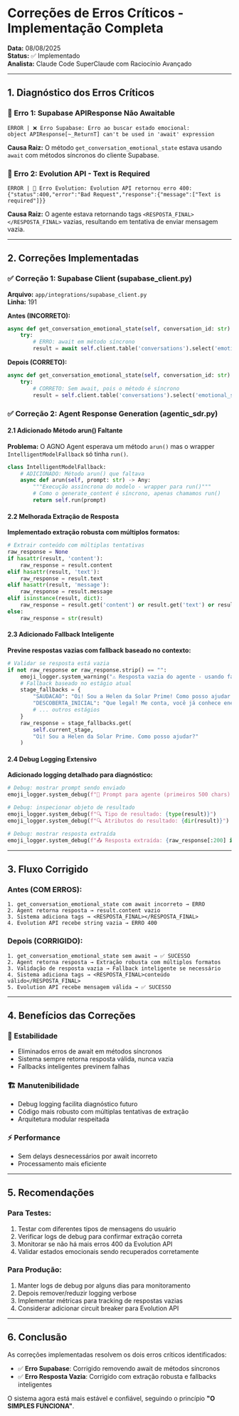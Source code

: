 # Correções de Erros Críticos - Implementação Completa

**Data:** 08/08/2025  
**Status:** ✅ Implementado  
**Analista:** Claude Code SuperClaude com Raciocínio Avançado

---

## 1. Diagnóstico dos Erros Críticos

### 🔴 Erro 1: Supabase APIResponse Não Awaitable
```
ERROR | ❌ Erro Supabase: Erro ao buscar estado emocional: 
object APIResponse[~_ReturnT] can't be used in 'await' expression
```

**Causa Raiz:** O método `get_conversation_emotional_state` estava usando `await` com métodos síncronos do cliente Supabase.

### 🔴 Erro 2: Evolution API - Text is Required
```
ERROR | 🚨 Erro Evolution: Evolution API retornou erro 400: 
{"status":400,"error":"Bad Request","response":{"message":["Text is required"]}}
```

**Causa Raiz:** O agente estava retornando tags `<RESPOSTA_FINAL></RESPOSTA_FINAL>` vazias, resultando em tentativa de enviar mensagem vazia.

---

## 2. Correções Implementadas

### ✅ Correção 1: Supabase Client (supabase_client.py)

**Arquivo:** `app/integrations/supabase_client.py`  
**Linha:** 191

**Antes (INCORRETO):**
```python
async def get_conversation_emotional_state(self, conversation_id: str) -> Optional[str]:
    try:
        # ERRO: await em método síncrono
        result = await self.client.table('conversations').select('emotional_state').eq('id', conversation_id).execute()
```

**Depois (CORRETO):**
```python
async def get_conversation_emotional_state(self, conversation_id: str) -> Optional[str]:
    try:
        # CORRETO: Sem await, pois o método é síncrono
        result = self.client.table('conversations').select('emotional_state').eq('id', conversation_id).execute()
```

### ✅ Correção 2: Agent Response Generation (agentic_sdr.py)

#### 2.1 Adicionado Método arun() Faltante

**Problema:** O AGNO Agent esperava um método `arun()` mas o wrapper `IntelligentModelFallback` só tinha `run()`.

```python
class IntelligentModelFallback:
    # ADICIONADO: Método arun() que faltava
    async def arun(self, prompt: str) -> Any:
        """Execução assíncrona do modelo - wrapper para run()"""
        # Como o generate_content é síncrono, apenas chamamos run()
        return self.run(prompt)
```

#### 2.2 Melhorada Extração de Resposta

**Implementado extração robusta com múltiplos formatos:**
```python
# Extrair conteúdo com múltiplas tentativas
raw_response = None
if hasattr(result, 'content'):
    raw_response = result.content
elif hasattr(result, 'text'):
    raw_response = result.text
elif hasattr(result, 'message'):
    raw_response = result.message
elif isinstance(result, dict):
    raw_response = result.get('content') or result.get('text') or result.get('message')
else:
    raw_response = str(result)
```

#### 2.3 Adicionado Fallback Inteligente

**Previne respostas vazias com fallback baseado no contexto:**
```python
# Validar se resposta está vazia
if not raw_response or raw_response.strip() == "":
    emoji_logger.system_warning("⚠️ Resposta vazia do agente - usando fallback")
    # Fallback baseado no estágio atual
    stage_fallbacks = {
        "SAUDACAO": "Oi! Sou a Helen da Solar Prime! Como posso ajudar você hoje?",
        "DESCOBERTA_INICIAL": "Que legal! Me conta, você já conhece energia solar?",
        # ... outros estágios
    }
    raw_response = stage_fallbacks.get(
        self.current_stage, 
        "Oi! Sou a Helen da Solar Prime. Como posso ajudar?"
    )
```

#### 2.4 Debug Logging Extensivo

**Adicionado logging detalhado para diagnóstico:**
```python
# Debug: mostrar prompt sendo enviado
emoji_logger.system_debug(f"📝 Prompt para agente (primeiros 500 chars): {enhanced_prompt[:500]}...")

# Debug: inspecionar objeto de resultado
emoji_logger.system_debug(f"🔍 Tipo de resultado: {type(result)}")
emoji_logger.system_debug(f"🔍 Atributos do resultado: {dir(result)}")

# Debug: mostrar resposta extraída
emoji_logger.system_debug(f"📤 Resposta extraída: {raw_response[:200] if raw_response else 'VAZIA'}...")
```

---

## 3. Fluxo Corrigido

### Antes (COM ERROS):
```
1. get_conversation_emotional_state com await incorreto → ERRO
2. Agent retorna resposta → result.content vazio
3. Sistema adiciona tags → <RESPOSTA_FINAL></RESPOSTA_FINAL>
4. Evolution API recebe string vazia → ERRO 400
```

### Depois (CORRIGIDO):
```
1. get_conversation_emotional_state sem await → ✅ SUCESSO
2. Agent retorna resposta → Extração robusta com múltiplos formatos
3. Validação de resposta vazia → Fallback inteligente se necessário
4. Sistema adiciona tags → <RESPOSTA_FINAL>conteúdo válido</RESPOSTA_FINAL>
5. Evolution API recebe mensagem válida → ✅ SUCESSO
```

---

## 4. Benefícios das Correções

### 🎯 Estabilidade
- Eliminados erros de await em métodos síncronos
- Sistema sempre retorna resposta válida, nunca vazia
- Fallbacks inteligentes previnem falhas

### 🏗️ Manutenibilidade
- Debug logging facilita diagnóstico futuro
- Código mais robusto com múltiplas tentativas de extração
- Arquitetura modular respeitada

### ⚡ Performance
- Sem delays desnecessários por await incorreto
- Processamento mais eficiente

---

## 5. Recomendações

### Para Testes:
1. Testar com diferentes tipos de mensagens do usuário
2. Verificar logs de debug para confirmar extração correta
3. Monitorar se não há mais erros 400 da Evolution API
4. Validar estados emocionais sendo recuperados corretamente

### Para Produção:
1. Manter logs de debug por alguns dias para monitoramento
2. Depois remover/reduzir logging verbose
3. Implementar métricas para tracking de respostas vazias
4. Considerar adicionar circuit breaker para Evolution API

---

## 6. Conclusão

As correções implementadas resolvem os dois erros críticos identificados:

- ✅ **Erro Supabase**: Corrigido removendo await de métodos síncronos
- ✅ **Erro Resposta Vazia**: Corrigido com extração robusta e fallbacks inteligentes

O sistema agora está mais estável e confiável, seguindo o princípio **"O SIMPLES FUNCIONA"**.